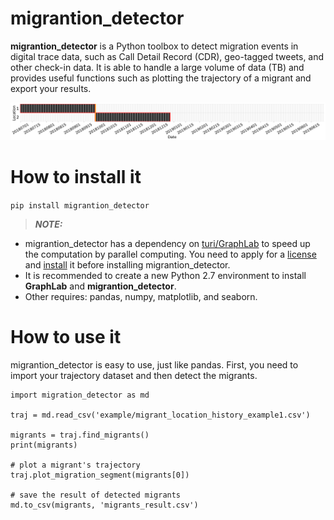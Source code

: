 migrantion_detector
======
**migrantion_detector** is a Python toolbox to detect migration events in digital trace data, such as Call Detail Record (CDR), geo-tagged tweets, and other check-in data. It is able to handle a large volume of data (TB) and provides useful functions such as plotting the trajectory of a migrant and export your results.

<kbd><img src="example/1_90.png" /></kbd>

How to install it
======
`pip install migrantion_detector`

> **_NOTE:_**
- migrantion_detector has a dependency on [turi/GraphLab](https://turi.com/) to speed up the computation by parallel computing. You need to apply for a [license](https://turi.com/download/academic.html) and [install](https://turi.com/download/install-graphlab-create.html) it before installing migrantion_detector.
- It is recommended to create a new Python 2.7 environment to install **GraphLab** and **migrantion_detector**.
- Other requires: pandas, numpy, matplotlib, and seaborn.

How to use it
======
migrantion_detector is easy to use, just like pandas. First, you need to import your trajectory dataset and then detect the migrants.
```
import migration_detector as md

traj = md.read_csv('example/migrant_location_history_example1.csv')

migrants = traj.find_migrants()
print(migrants)

# plot a migrant's trajectory
traj.plot_migration_segment(migrants[0])

# save the result of detected migrants
md.to_csv(migrants, 'migrants_result.csv')
```
